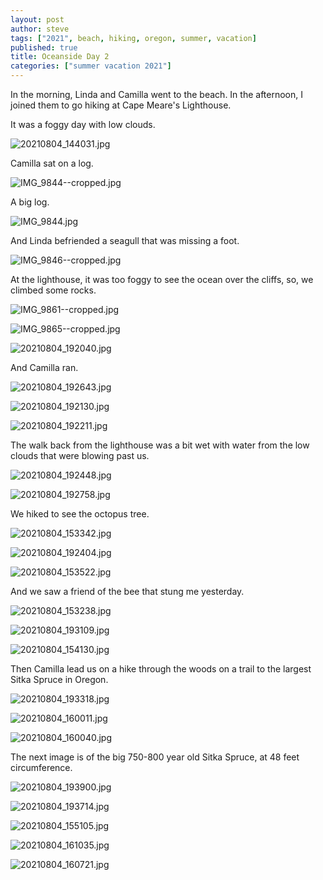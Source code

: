 ```yaml
---
layout: post
author: steve
tags: ["2021", beach, hiking, oregon, summer, vacation] 
published: true
title: Oceanside Day 2
categories: ["summer vacation 2021"]
---
```

In the morning, Linda and Camilla went to the beach.  In the afternoon, I joined them to go hiking at Cape Meare's Lighthouse.  

It was a foggy day with low clouds.  

![20210804_144031.jpg]({{site.pics_url}}/assets/media/20210804_144031.jpg)

Camilla sat on a log.  

![IMG_9844--cropped.jpg]({{site.pics_url}}/assets/media/IMG_9844--cropped.jpg)

A big log.  

![IMG_9844.jpg]({{site.pics_url}}/assets/media/IMG_9844.jpg)

And Linda befriended a seagull that was missing a foot.  

![IMG_9846--cropped.jpg]({{site.pics_url}}/assets/media/IMG_9846--cropped.jpg)

At the lighthouse, it was too foggy to see the ocean over the cliffs, so, we climbed some rocks.  

![IMG_9861--cropped.jpg]({{site.pics_url}}/assets/media/IMG_9861--cropped.jpg)

![IMG_9865--cropped.jpg]({{site.pics_url}}/assets/media/IMG_9865--cropped.jpg)

![20210804_192040.jpg]({{site.pics_url}}/assets/media/20210804_192040.jpg)

And Camilla ran.  

![20210804_192643.jpg]({{site.pics_url}}/assets/media/20210804_192643.jpg)

![20210804_192130.jpg]({{site.pics_url}}/assets/media/20210804_192130.jpg)

![20210804_192211.jpg]({{site.pics_url}}/assets/media/20210804_192211.jpg)

The walk back from the lighthouse was a bit wet with water from the low clouds that were blowing past us.  

![20210804_192448.jpg]({{site.pics_url}}/assets/media/20210804_192448.jpg)

![20210804_192758.jpg]({{site.pics_url}}/assets/media/20210804_192758.jpg)

We hiked to see the octopus tree.  

![20210804_153342.jpg]({{site.pics_url}}/assets/media/20210804_153342.jpg)

![20210804_192404.jpg]({{site.pics_url}}/assets/media/20210804_192404.jpg)

![20210804_153522.jpg]({{site.pics_url}}/assets/media/20210804_153522.jpg)

And we saw a friend of the bee that stung me yesterday.  

![20210804_153238.jpg]({{site.pics_url}}/assets/media/20210804_153238.jpg)

![20210804_193109.jpg]({{site.pics_url}}/assets/media/20210804_193109.jpg)

![20210804_154130.jpg]({{site.pics_url}}/assets/media/20210804_154130.jpg)

Then Camilla lead us on a hike through the woods on a trail to the largest Sitka Spruce in Oregon.  

![20210804_193318.jpg]({{site.pics_url}}/assets/media/20210804_193318.jpg)

![20210804_160011.jpg]({{site.pics_url}}/assets/media/20210804_160011.jpg)

![20210804_160040.jpg]({{site.pics_url}}/assets/media/20210804_160040.jpg)

The next image is of the big 750-800 year old Sitka Spruce, at 48 feet circumference.  

![20210804_193900.jpg]({{site.pics_url}}/assets/media/20210804_193900.jpg)

![20210804_193714.jpg]({{site.pics_url}}/assets/media/20210804_193714.jpg)

![20210804_155105.jpg]({{site.pics_url}}/assets/media/20210804_155105.jpg)

![20210804_161035.jpg]({{site.pics_url}}/assets/media/20210804_161035.jpg)

![20210804_160721.jpg]({{site.pics_url}}/assets/media/20210804_160721.jpg)
